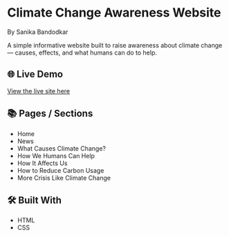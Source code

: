 # Climate Change Awareness Website

By Sanika Bandodkar

A simple informative website built to raise awareness about climate change — causes, effects, and what humans can do to help.

## 🌐 Live Demo

[View the live site here](https://sanikabandodkar.github.io/Climate-Change/)

## 📚 Pages / Sections

- Home  
- News  
- What Causes Climate Change?  
- How We Humans Can Help  
- How It Affects Us  
- How to Reduce Carbon Usage  
- More Crisis Like Climate Change  

## 🛠️ Built With

- HTML  
- CSS   




